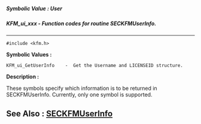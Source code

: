 ##### Symbolic Value : User
##### KFM_ui_xxx - Function codes for routine SECKFMUserInfo.
---
```
#include <kfm.h>
```

**Symbolic Values :**

	KFM_ui_GetUserInfo	  -  Get the Username and LICENSEID structure.


**Description :**

These symbols specify which information is to be returned in SECKFMUserInfo.  Currently, only one symbol is supported.


**See Also :**
[SECKFMUserInfo](/domino-c-api-docs/reference/Func/SECKFMUserInfo)
---
